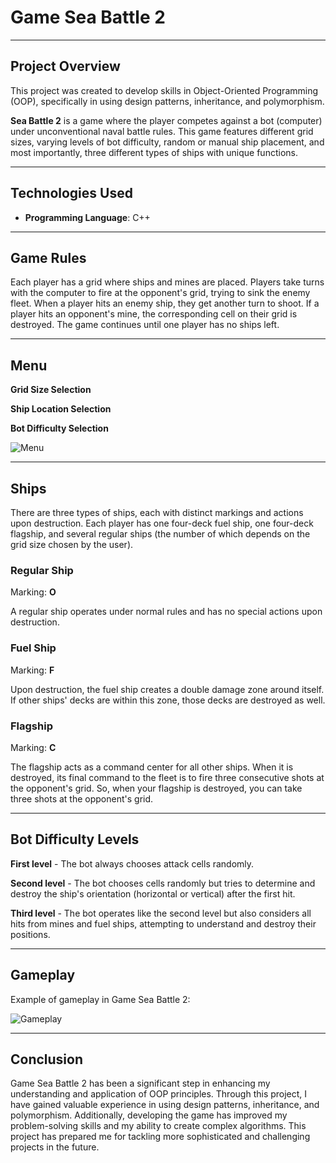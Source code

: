 # Game Sea Battle 2

---

## Project Overview

This project was created to develop skills in Object-Oriented Programming (OOP), specifically in using 
design patterns, inheritance, and polymorphism.

**Sea Battle 2** is a game where the player competes against a bot (computer) under unconventional naval 
battle rules. This game features different grid sizes, varying levels of bot difficulty, random or 
manual ship placement, and most importantly, three different types of ships with unique functions.

---

## Technologies Used

- **Programming Language**: C++

---

## Game Rules

Each player has a grid where ships and mines are placed. Players take turns with the computer to 
fire at the opponent's grid, trying to sink the enemy fleet. When a player hits an enemy ship, 
they get another turn to shoot. If a player hits an opponent's mine, the corresponding cell on 
their grid is destroyed. The game continues until one player has no ships left.

---

## Menu

**Grid Size Selection**

**Ship Location Selection**

**Bot Difficulty Selection**

![Menu](README_media/menu.png)

---

## Ships

There are three types of ships, each with distinct markings and actions upon destruction. 
Each player has one four-deck fuel ship, one four-deck flagship, and several 
regular ships (the number of which depends on the grid size chosen by the user).

### Regular Ship

Marking: **O**

A regular ship operates under normal rules and has no special actions upon destruction.

### Fuel Ship

Marking: **F**

Upon destruction, the fuel ship creates a double damage zone around itself. If other ships' decks 
are within this zone, those decks are destroyed as well.

### Flagship

Marking: **C**

The flagship acts as a command center for all other ships. When it is destroyed, its final command 
to the fleet is to fire three consecutive shots at the opponent's grid. So, when your flagship is 
destroyed, you can take three shots at the opponent's grid.

---

## Bot Difficulty Levels

**First level** - The bot always chooses attack cells randomly.

**Second level** - The bot chooses cells randomly but tries to determine and destroy the ship's 
orientation (horizontal or vertical) after the first hit.

**Third level** - The bot operates like the second level but also considers all hits from mines 
and fuel ships, attempting to understand and destroy their positions.

---

## Gameplay

Example of gameplay in Game Sea Battle 2:

![Gameplay](README_media/gameplay.gif)

---

## Conclusion

Game Sea Battle 2 has been a significant step in enhancing my understanding and application of 
OOP principles. Through this project, I have gained valuable experience in using design patterns, 
inheritance, and polymorphism. Additionally, developing the game has improved my problem-solving 
skills and my ability to create complex algorithms. This project has prepared me for tackling more 
sophisticated and challenging projects in the future.
